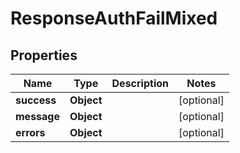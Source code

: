 

# ResponseAuthFailMixed


## Properties

| Name | Type | Description | Notes |
|------------ | ------------- | ------------- | -------------|
|**success** | **Object** |  |  [optional] |
|**message** | **Object** |  |  [optional] |
|**errors** | **Object** |  |  [optional] |



